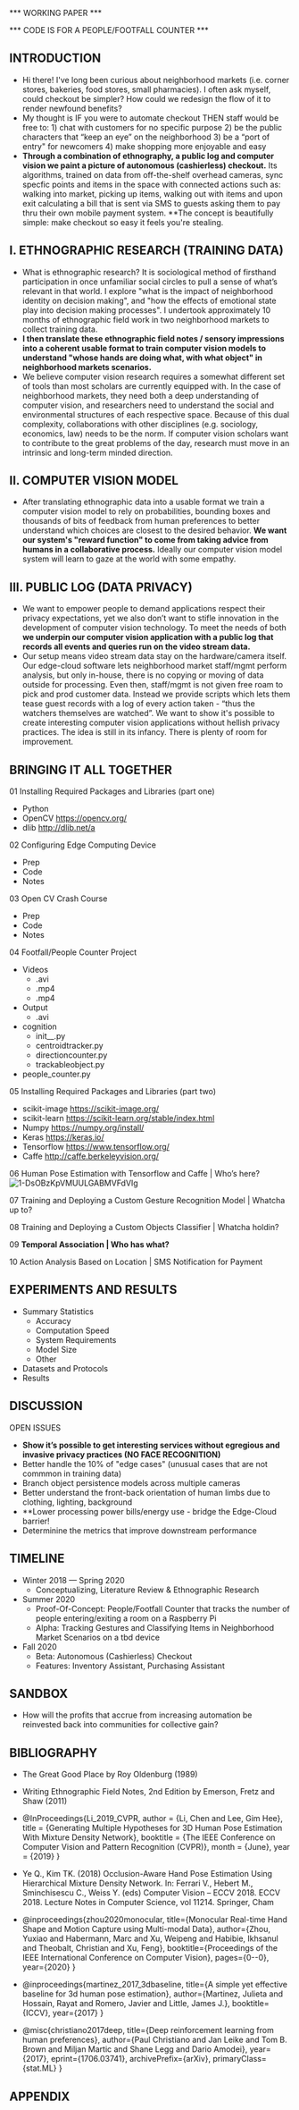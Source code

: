 *** WORKING PAPER ***

*** CODE IS FOR A PEOPLE/FOOTFALL COUNTER *** 

## INTRODUCTION
+ Hi there! I've long been curious about neighborhood markets (i.e. corner stores, bakeries, food stores, small pharmacies). I often ask myself, could checkout be simpler?  How could we redesign the flow of it to render newfound benefits?
+ My thought is IF you were to automate checkout THEN staff would be free to: 1) chat with customers for no specific purpose 2) be the public characters that “keep an eye” on the neighborhood 3) be a “port of entry" for newcomers 4) make shopping more enjoyable and easy
+ **Through a combination of ethnography, a public log and computer vision we paint a picture of autonomous (cashierless) checkout.**  Its algorithms, trained on data from off-the-shelf overhead cameras, sync specfic points and items in the space with connected actions such as:  walking into market, picking up items, walking out with items and upon exit calculating a bill that is sent via SMS to guests asking them to pay thru their own mobile payment system. **The concept is beautifully simple: make checkout so easy it feels you're stealing.
 
## I. ETHNOGRAPHIC RESEARCH (TRAINING DATA)
+ What is ethnographic research? It is sociological method of firsthand participation in once unfamiliar social circles to pull a sense of what’s relevant in that world.  I explore "what is the impact of neighborhood identity on decision making", and "how the effects of emotional state play into decision making processes". I undertook approximately 10 months of ethnographic field work in two neighborhood markets to collect training data.  
+ **I then translate these ethnographic field notes / sensory impressions into a coherent usable format to train computer vision models to understand "whose hands are doing what, with what object" in neighborhood markets scenarios.**
+ We believe computer vision research requires a somewhat different set of tools than most scholars are currently equipped with.  In the case of neighborhood markets, they need both a deep understanding of computer vision, and researchers need to understand the social and environmental structures of each respective space.  Because of this dual complexity, collaborations with other disciplines (e.g. sociology, economics, law) needs to be the norm. If computer vision scholars want to contribute to the great problems of the day, research must move in an intrinsic and long-term minded direction.

## II. COMPUTER VISION MODEL
+ After translating ethnographic data into a usable format we train a computer vision model to rely on probabilities, bounding boxes and thousands of bits of feedback from human preferences to better understand which choices are closest to the desired behavior.  **We want our system's "reward function" to come from taking advice from humans in a collaborative process.**  Ideally our computer vision model system will learn to gaze at the world with some empathy.  

## III. PUBLIC LOG (DATA PRIVACY)
* We want to empower people to demand applications respect their privacy expectations, yet we also don’t want to stifle innovation in the development of computer vision technology. To meet the needs of both **we underpin our computer vision application with a public log that records all events and queries run on the video stream data.**  
* Our setup means video stream data stay on the hardware/camera itself. Our edge-cloud software lets neighborhood market staff/mgmt perform analysis, but only in-house, there is no copying or moving of data outside for processing.  Even then, staff/mgmt is not given free roam to pick and prod customer data. Instead we provide scripts which lets them tease guest records with a log of every action taken - “thus the watchers themselves are watched”. We want to show it's possible to create interesting computer vision applications without hellish privacy practices. The idea is still in its infancy.  There is plenty of room for improvement.

## BRINGING IT ALL TOGETHER
01 Installing Required Packages and Libraries (part one)
+ Python
+ OpenCV https://opencv.org/
+ dlib http://dlib.net/a

02 Configuring Edge Computing Device
+ Prep
+ Code
+ Notes

03 Open CV Crash Course
+ Prep
+ Code
+ Notes

04 Footfall/People Counter Project 
+ Videos
    + .avi
    + .mp4
    + .mp4
+ Output
    + .avi
+ cognition
    + init__.py
    + centroidtracker.py
    + directioncounter.py
    + trackableobject.py
+ people_counter.py

05 Installing Required Packages and Libraries (part two)
+ scikit-image https://scikit-image.org/
+ scikit-learn https://scikit-learn.org/stable/index.html
+ Numpy https://numpy.org/install/
+ Keras https://keras.io/
+ Tensorflow https://www.tensorflow.org/
+ Caffe http://caffe.berkeleyvision.org/

06 Human Pose Estimation with Tensorflow and Caffe | Who’s here? 
![1-DsOBzKpVMUULGABMVFdVIg](https://user-images.githubusercontent.com/40745550/82762582-6febd280-9dc7-11ea-90ea-0671e1bf3744.jpeg)

07 Training and Deploying a Custom Gesture Recognition Model | Whatcha up to?

08 Training and Deploying a Custom Objects Classifier | Whatcha holdin?

09 **Temporal Association | Who has what?**

10 Action Analysis Based on Location | SMS Notification for Payment

## EXPERIMENTS AND RESULTS
+ Summary Statistics
    + Accuracy 
    + Computation Speed
    + System Requirements
    + Model Size
    + Other
+ Datasets and Protocols
+ Results

## DISCUSSION
OPEN ISSUES
+ **Show it’s possible to get interesting services without egregious and invasive privacy practices (NO FACE RECOGNITION)**
+ Better handle the 10% of "edge cases" (unusual cases that are not commmon in training data)
+ Branch object persistence models across multiple cameras
+ Better understand the front-back orientation of human limbs due to clothing, lighting, background
+ **Lower processing power bills/energy use - bridge the Edge-Cloud barrier!
+ Determinine the metrics that improve downstream performance

## TIMELINE
+ Winter 2018 — Spring 2020 
    + Conceptualizing, Literature Review & Ethnographic Research 
+ Summer 2020 
    + Proof-Of-Concept:  People/Footfall Counter that tracks the number of people entering/exiting a room on a Raspberry Pi
    + Alpha:  Tracking Gestures and Classifying Items in Neighborhood Market Scenarios on a tbd device
+ Fall 2020 
    + Beta:  Autonomous (Cashierless) Checkout 
    + Features:  Inventory Assistant, Purchasing Assistant

## SANDBOX
+ How will the profits that accrue from increasing automation be reinvested back into communities for collective gain?

## BIBLIOGRAPHY
+ The Great Good Place by Roy Oldenburg (1989)
+ Writing Ethnographic Field Notes, 2nd Edition by Emerson, Fretz and Shaw (2011)

+ @InProceedings{Li_2019_CVPR, author = {Li, Chen and Lee, Gim Hee}, title = {Generating Multiple Hypotheses for 3D Human Pose Estimation With Mixture Density Network}, booktitle = {The IEEE Conference on Computer Vision and Pattern Recognition (CVPR)}, month = {June}, year = {2019} } 
+ Ye Q., Kim TK. (2018) Occlusion-Aware Hand Pose Estimation Using Hierarchical Mixture Density Network. In: Ferrari V., Hebert M., Sminchisescu C., Weiss Y. (eds) Computer Vision – ECCV 2018. ECCV 2018. Lecture Notes in Computer Science, vol 11214. Springer, Cham
+ @inproceedings{zhou2020monocular, title={Monocular Real-time Hand Shape and Motion Capture using Multi-modal Data}, author={Zhou, Yuxiao and Habermann, Marc and Xu, Weipeng and Habibie, Ikhsanul and Theobalt, Christian and Xu, Feng}, booktitle={Proceedings of the IEEE International Conference on Computer Vision}, pages={0--0}, year={2020} } 
+ @inproceedings{martinez_2017_3dbaseline,
  title={A simple yet effective baseline for 3d human pose estimation},
  author={Martinez, Julieta and Hossain, Rayat and Romero, Javier and Little, James J.},
  booktitle={ICCV},
  year={2017}
}
+ @misc{christiano2017deep,
    title={Deep reinforcement learning from human preferences},
    author={Paul Christiano and Jan Leike and Tom B. Brown and Miljan Martic and Shane Legg and Dario Amodei},
    year={2017},
    eprint={1706.03741},
    archivePrefix={arXiv},
    primaryClass={stat.ML}
}

## APPENDIX
